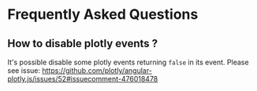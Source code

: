 # Frequently Asked Questions


## How to disable plotly events ?

It's possible disable some plotly events returning `false` in its event. Please see issue: https://github.com/plotly/angular-plotly.js/issues/52#issuecomment-476018478
